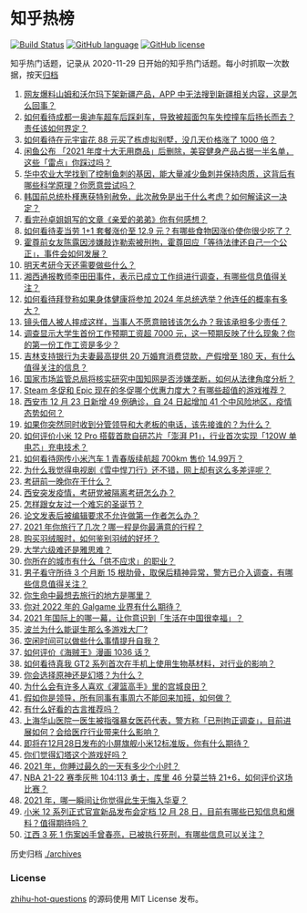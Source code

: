 # 知乎热榜
[![Build Status](https://github.com/ToWeLong/zhihu-hot-questions/workflows/CI/badge.svg)](https://github.com/ToWeLong/zhihu-hot-questions/actions)
[![GitHub language](https://img.shields.io/badge/language-golang-orange.svg)](https://golang.org/)
[![GitHub license](https://img.shields.io/github/license/ToWeLong/zhihu-hot-questions)](https://github.com/ToWeLong/zhihu-hot-questions/blob/main/LICENSE)

知乎热门话题，记录从 2020-11-29 日开始的知乎热门话题。每小时抓取一次数据，按天[归档](./archives)

<!-- BEGIN -->

1. [网友爆料山姆和沃尔玛下架新疆产品，APP 中无法搜到新疆相关内容，这是怎么回事？](https://www.zhihu.com/question/508088598)
1. [如何看待成都一奥迪车超车后踩刹车，导致被超面包车失控撞车后扬长而去？责任该如何界定？](https://www.zhihu.com/question/507809312)
1. [如何看待在元宇宙花 88 元买了栋虚拟别墅，没几天价格涨了 1000 倍？](https://www.zhihu.com/question/507612592)
1. [闲鱼公布 「2021 年度十大无用商品」后删除，美容健身产品占据一半名单，这些「雷点」你踩过吗？](https://www.zhihu.com/question/507917709)
1. [华中农业大学找到了控制鱼刺的基因，能大量减少鱼刺并保持肉质，这背后有哪些科学原理？你愿意尝试吗？](https://www.zhihu.com/question/507977981)
1. [韩国前总统朴槿惠获特别赦免，此次赦免是出于什么考虑？如何解读这一决定？](https://www.zhihu.com/question/508048418)
1. [看完孙卓姐姐写的文章《亲爱的弟弟》你有何感想？](https://www.zhihu.com/question/506786356)
1. [如何看待麦当劳 1+1 套餐涨价至 12.9 元？有哪些食物因涨价使你很少吃了？](https://www.zhihu.com/question/507709245)
1. [霍尊前女友陈露因涉嫌敲诈勒索被刑拘，霍尊回应「等待法律还自己一个公正」，事件会如何发展？](https://www.zhihu.com/question/508056030)
1. [明天考研今天还需要做些什么？](https://www.zhihu.com/question/508040376)
1. [湘西通报教师李田田事件，表示已成立工作组进行调查，有哪些信息值得关注？](https://www.zhihu.com/question/508056747)
1. [如何看待拜登称如果身体健康将参加 2024 年总统选举？他连任的概率有多大？](https://www.zhihu.com/question/507865605)
1. [镜头借人被人摔成这样，当事人不愿意赔钱该怎么办？我该承担多少责任？](https://www.zhihu.com/question/507424187)
1. [调查显示大学生首份工作预期工资超 7000 元，这一预期反映了什么现象？你的第一份工作工资是多少？](https://www.zhihu.com/question/507866947)
1. [吉林支持银行为夫妻最高提供 20 万婚育消费贷款，产假增至 180 天，有什么值得关注的信息？](https://www.zhihu.com/question/507920935)
1. [国家市场监管总局将核实研究中国知网是否涉嫌垄断，如何从法律角度分析？](https://www.zhihu.com/question/508007859)
1. [Steam 冬促和 Epic 现在的冬促哪个优惠力度大？有哪些超值的游戏推荐？](https://www.zhihu.com/question/507628949)
1. [西安市 12 月 23 日新增 49 例确诊，自 24 日起增加 41 个中风险地区，疫情态势如何？](https://www.zhihu.com/question/508051777)
1. [如果你突然同时收到分管领导和大老板的电话，该先接谁的？为什么？](https://www.zhihu.com/question/499348668)
1. [如何评价小米 12 Pro 搭载首款自研芯片「澎湃 P1」，行业首次实现「120W 单电芯」充电技术？](https://www.zhihu.com/question/508113361)
1. [如何看待网传小米汽车 1 青春版续航超 700km 售价 14.99万？](https://www.zhihu.com/question/507883804)
1. [为什么我觉得电视剧《雪中悍刀行》还不错，网上却有这么多差评呢？](https://www.zhihu.com/question/507171925)
1. [考研前一晚你在干什么？](https://www.zhihu.com/question/436373743)
1. [西安突发疫情，考研党被隔离考研怎么办？](https://www.zhihu.com/question/506969666)
1. [怎样跟女友过一个难忘的圣诞节？](https://www.zhihu.com/question/27187874)
1. [论文发表后被编辑要求不允许做第一作者怎么办？](https://www.zhihu.com/question/506514433)
1. [2021 年你旅行了几次？哪一程是你最满意的行程？](https://www.zhihu.com/question/507150935)
1. [购买羽绒服时，如何鉴别羽绒的好坏？](https://www.zhihu.com/question/19969209)
1. [大学六级难还是雅思难？](https://www.zhihu.com/question/464820223)
1. [你所在的城市有什么「供不应求」的职业？](https://www.zhihu.com/question/502617379)
1. [男子看守所待 3 个月断 15 根肋骨，取保后精神异常，警方已介入调查，有哪些信息值得关注？](https://www.zhihu.com/question/508047734)
1. [你生命中最想去旅行的地方是哪里？](https://www.zhihu.com/question/503280386)
1. [你对 2022 年的 Galgame 业界有什么期待？](https://www.zhihu.com/question/504789376)
1. [2021 年国际上的哪一幕，让你意识到「生活在中国很幸福」？](https://www.zhihu.com/question/503143633)
1. [波兰为什么能诞生那么多游戏大厂?](https://www.zhihu.com/question/507957646)
1. [空闲时间可以做些什么事情提升自我？](https://www.zhihu.com/question/506450149)
1. [如何评价《海贼王》漫画 1036 话？](https://www.zhihu.com/question/507774452)
1. [如何看待真我 GT2 系列首次在手机上使用生物基材料，对行业的影响？](https://www.zhihu.com/question/508069355)
1. [你会选择原神还是幻塔？为什么？](https://www.zhihu.com/question/507399325)
1. [为什么会有许多人喜欢《灌篮高手》里的宫城良田？](https://www.zhihu.com/question/308414903)
1. [假如你是领导，所有同事有事周六不能回来加班，如何做？](https://www.zhihu.com/question/494968223)
1. [有什么好看的古言推荐吗？](https://www.zhihu.com/question/443459133)
1. [上海华山医院一医生被指强暴女医药代表，警方称「已刑拘正调查」，目前进展如何？会给医疗行业带来什么影响？](https://www.zhihu.com/question/507810999)
1. [即将在12月28日发布的小屏旗舰小米12标准版，你有什么期待？](https://www.zhihu.com/question/507805354)
1. [你们觉得幻塔这个游戏好吗？](https://www.zhihu.com/question/506151244)
1. [2021 年，你睡过最久的一天有多少个小时？](https://www.zhihu.com/question/503462381)
1. [NBA 21-22 赛季灰熊 104:113 勇士，库里 46 分莫兰特 21+6，如何评价这场比赛？](https://www.zhihu.com/question/508092270)
1. [2021 年，哪一瞬间让你觉得此生无悔入华夏？](https://www.zhihu.com/question/502766130)
1. [小米 12 系列正式官宣新品发布会定档 12 月 28 日，目前有哪些已知信息和爆料？值得期待吗？](https://www.zhihu.com/question/507462025)
1. [江西 3 死 1 伤案凶手曾春亮，已被执行死刑，有哪些信息可以关注？](https://www.zhihu.com/question/507876507)

<!-- END -->

历史归档 [./archives](./archives)


### License
[zhihu-hot-questions](https://github.com/towelong/zhihu-hot-questions) 的源码使用 MIT License 发布。